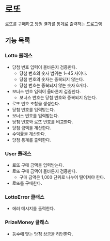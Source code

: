 # 로또
로또를 구매하고 당첨 결과를 통계로 출력하는 프로그램

## 기능 목록
### Lotto 클래스
- 당첨 번호 입력이 올바른지 검증한다.
  - 당첨 번호의 숫자 범위는 1~45 사이다.
  - 당첨 번호의 숫자는 중복되지 않는다.
  - 당첨 번호는 중복되지 않는 숫자 6개다.
- 보너스 번호 입력이 올바른지 검증한다.
  - 보너스 번호는 당첨 번호와 중복되지 않는다.
- 로또 번호 조합을 생성한다.
- 당첨 번호를 입력받는다.
- 보너스 번호를 입력받는다.
- 당첨 번호와 로또 번호를 비교한다.
- 당첨 금액을 계산한다.
- 수익률을 계산한다.
- 당첨 통계를 출력한다.

### User 클래스
- 로또 구매 금액을 입력받는다.
- 로또 구매 금액이 올바른지 검증한다.
  - 구매 금액은 1,000 단위로 나누어 떨어져야 한다.
- 로또를 구매한다.

### LottoError 클래스
- 에러 메시지를 출력한다.

### PrizeMoney 클래스
- 등수에 맞는 당첨 상금을 리턴한다.